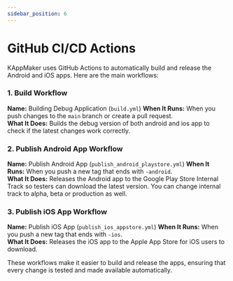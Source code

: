 ```yaml
---
sidebar_position: 6
---
```


# GitHub CI/CD Actions

KAppMaker uses GitHub Actions to automatically build and release the Android and iOS apps. Here are the main workflows:

### 1. Build Workflow

**Name:** Building Debug Application  (`build.yml`) 
**When It Runs:** When you push changes to the `main` branch or create a pull request.  
**What It Does:** Builds the debug version of both android and ios app to check if the latest changes work correctly.

### 2. Publish Android App Workflow

**Name:** Publish Android App  (`publish_android_playstore.yml`)
**When It Runs:** When you push a new tag that ends with `-android`.  
**What It Does:** Releases the Android app to the Google Play Store Internal Track so testers can download the latest version. You can change internal track to alpha, beta or production as well.

### 3. Publish iOS App Workflow

**Name:** Publish iOS App (`publish_ios_appstore.yml`) 
**When It Runs:** When you push a new tag that ends with `-ios`.  
**What It Does:** Releases the iOS app to the Apple App Store for iOS users to download.

These workflows make it easier to build and release the apps, ensuring that every change is tested and made available automatically.

